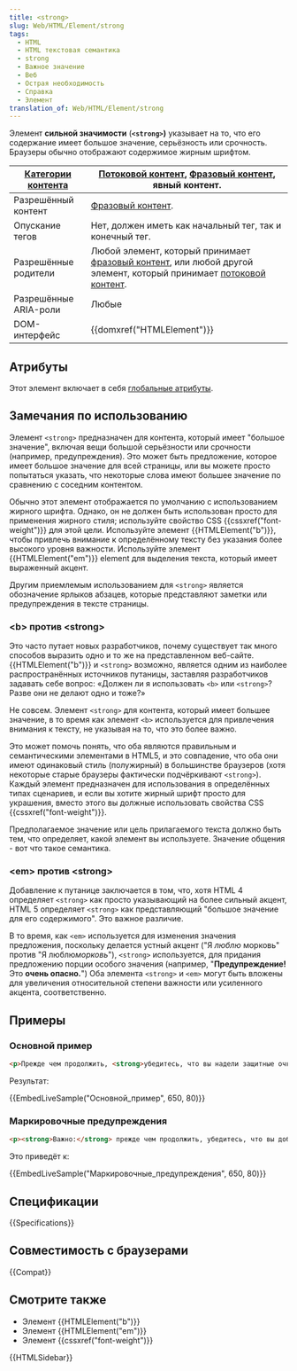 ```yaml
---
title: <strong>
slug: Web/HTML/Element/strong
tags:
  - HTML
  - HTML текстовая семантика
  - strong
  - Важное значение
  - Веб
  - Острая необходимость
  - Справка
  - Элемент
translation_of: Web/HTML/Element/strong
---
```

Элемент **сильной значимости** (**`<strong>`)** указывает на то, что его содержание имеет большое значение, серьёзность или срочность. Браузеры обычно отображают содержимое жирным шрифтом.

| [Категории контента](/ru/docs/Web/Guide/HTML/Content_categories) | [Потоковой контент](/ru/docs/Web/Guide/HTML/Content_categories), [Фразовый контент](/ru/docs/Web/Guide/HTML/Content_categories), явный контент.                                                               |
| ---------------------------------------------------------------- | ------------------------------------------------------------------------------------------------------------------------------------------------------------------------------------------------------------- |
| Разрешённый контент                                              | [Фразовый контент](/ru/docs/Web/Guide/HTML/Content_categories).                                                                                                                                               |
| Опускание тегов                                                  | Нет, должен иметь как начальный тег, так и конечный тег.                                                                                                                                                      |
| Разрешённые родители                                             | Любой элемент, который принимает [фразовый контент](/ru/docs/Web/Guide/HTML/Content_categories), или любой другой элемент, который принимает [потоковой контент](/ru/docs/Web/Guide/HTML/Content_categories). |
| Разрешённые ARIA-роли                                            | Любые                                                                                                                                                                                                         |
| DOM-интерфейс                                                    | {{domxref("HTMLElement")}}                                                                                                                                                                          |

## Атрибуты

Этот элемент включает в себя [глобальные атрибуты](/ru/docs/Web/HTML/%D0%9E%D0%B1%D1%89%D0%B8%D0%B5_%D0%B0%D1%82%D1%80%D0%B8%D0%B1%D1%83%D1%82%D1%8B).

## Замечания по использованию

Элемент `<strong>` предназначен для контента, который имеет "большое значение", включая вещи большой серьёзности или срочности (например, предупреждения). Это может быть предложение, которое имеет большое значение для всей страницы, или вы можете просто попытаться указать, что некоторые слова имеют большее значение по сравнению с соседним контентом.

Обычно этот элемент отображается по умолчанию с использованием жирного шрифта. Однако, он не должен быть использован просто для применения жирного стиля; используйте свойство CSS {{cssxref("font-weight")}} для этой цели. Используйте элемент {{HTMLElement("b")}}, чтобы привлечь внимание к определённому тексту без указания более высокого уровня важности. Используйте элемент {{HTMLElement("em")}} element для выделения текста, который имеет выраженный акцент.

Другим приемлемым использованием для `<strong>` является обозначение ярлыков абзацев, которые представляют заметки или предупреждения в тексте страницы.

### \<b> против \<strong>

Это часто путает новых разработчиков, почему существует так много способов выразить одно и то же на представленном веб-сайте. {{HTMLElement("b")}} и `<strong>` возможно, является одним из наиболее распространённых источников путаницы, заставляя разработчиков задавать себе вопрос: «Должен ли я использовать `<b>` или `<strong>`? Разве они не делают одно и тоже?»

Не совсем. Элемент `<strong>` для контента, который имеет большее значение, в то время как элемент `<b>` используется для привлечения внимания к тексту, не указывая на то, что это более важно.

Это может помочь понять, что оба являются правильным и семантическими элементами в HTML5, и это совпадение, что оба они имеют одинаковый стиль (полужирный) в большинстве браузеров (хотя некоторые старые браузеры фактически подчёркивают `<strong>`). Каждый элемент предназначен для использования в определённых типах сценариев, и если вы хотите жирный шрифт просто для украшения, вместо этого вы должные использовать свойства CSS {{cssxref("font-weight")}}.

Предполагаемое значение или цель прилагаемого текста должно быть тем, что определяет, какой элемент вы используете. Значение общения - вот что такое семантика.

### \<em> против \<strong>

Добавление к путанице заключается в том, что, хотя HTML 4 определяет `<strong>` как просто указывающий на более сильный акцент, HTML 5 определяет `<strong>` как представляющий "большое значение для его содержимого". Это важное различие.

В то время, как `<em>` используется для изменения значения предложения, поскольку делается устный акцент ("Я _люблю_ морковь" против "Я люблю*морковь*"), `<strong>` используется, для придания предложению порции особого значения (например, "**Предупреждение!** Это **очень опасно.**") Оба элемента `<strong>` и `<em>` могут быть вложены для увеличения относительной степени важности или усиленного акцента, соответственно.

## Примеры

### Основной пример

```html
<p>Прежде чем продолжить, <strong>убедитесь, что вы надели защитные очки</strong>.</p>
```

Результат:

{{EmbedLiveSample("Основной_пример", 650, 80)}}

### Маркировочные предупреждения

```html
<p><strong>Важно:</strong> прежде чем продолжить, убедитесь, что вы добавили много масла.</p>
```

Это приведёт к:

{{EmbedLiveSample("Маркировочные_предупреждения", 650, 80)}}

## Спецификации

{{Specifications}}

## Совместимость с браузерами

{{Compat}}

## Смотрите также

- Элемент {{HTMLElement("b")}}
- Элемент {{HTMLElement("em")}}
- Элемент {{cssxref("font-weight")}}

{{HTMLSidebar}}
